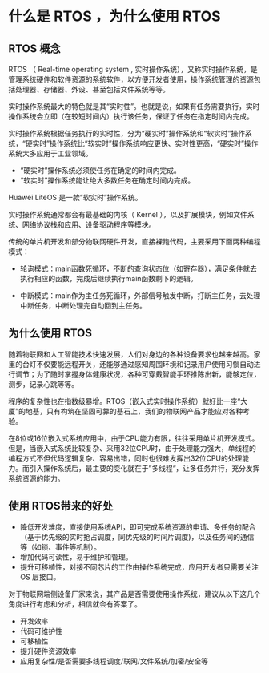 # 什么是 RTOS ，为什么使用 RTOS

## RTOS 概念

RTOS （ Real-time operating system , 实时操作系统），又称实时操作系统，是管理系统硬件和软件资源的系统软件，以方便开发者使用，操作系统管理的资源包括处理器、存储器、外设、甚至包括文件系统等等。

实时操作系统最大的特色就是其“实时性”。也就是说，如果有任务需要执行，实时操作系统会立即（在较短时间内）执行该任务，保证了任务在指定时间内完成。

实时操作系统根据任务执行的实时性，分为“硬实时”操作系统和“软实时”操作系统，“硬实时”操作系统比“软实时”操作系统响应更快、实时性更高，“硬实时”操作系统大多应用于工业领域。

- “硬实时”操作系统必须使任务在确定的时间内完成。
- “软实时”操作系统能让绝大多数任务在确定时间内完成。

Huawei LiteOS 是一款“软实时”操作系统。

实时操作系统通常都会有最基础的内核（ Kernel ），以及扩展模块，例如文件系统、网络协议栈和应用、设备驱动程序等模块。

传统的单片机开发和部分物联网硬件开发，直接裸跑代码，主要采用下面两种编程模式：

- 轮询模式：main函数死循环，不断的查询状态位（如寄存器），满足条件就去执行相应的函数，完成后继续执行main函数剩下的逻辑。

- 中断模式：main作为主任务死循环，外部信号触发中断，打断主任务，去处理中断任务，中断处理完自动回到主任务。

## 为什么使用 RTOS

随着物联网和人工智能技术快速发展，人们对身边的各种设备要求也越来越高。家里的台灯不仅要能远程开关，还能够通过感知周围环境和记录用户使用习惯自动进行调节；为了随时掌握身体健康状况，各种可穿戴智能手环推陈出新，能够定位，测步，记录心跳等等。

程序的复杂性也在指数级暴增。RTOS（嵌入式实时操作系统）就好比一座“大厦”的地基，只有构筑在坚固可靠的基石上，我们的物联网产品才能应对各种考验。

在8位或16位嵌入式系统应用中，由于CPU能力有限，往往采用单片机开发模式。但是，当嵌入式系统比较复杂、采用32位CPU时，由于处理能力强大，单线程的编程方式不但代码逻辑复杂、容易出错，同时也很难发挥出32位CPU的处理能力。而引入操作系统后，最主要的变化就在于”多线程“，让多任务并行，充分发挥系统资源的能力。

## 使用 RTOS带来的好处

- 降低开发难度，直接使用系统API，即可完成系统资源的申请、多任务的配合（基于优先级的实时抢占调度，同优先级的时间片调度)，以及任务间的通信等（如锁、事件等机制）。
- 增加代码可读性，易于维护和管理。
- 提升可移植性，对接不同芯片的工作由操作系统完成，应用开发者只需要关注 OS 层接口。

对于物联网端侧设备厂家来说，其产品是否需要使用操作系统，建议从以下这几个角度进行考虑和分析，相信就会有答案了。

- 开发效率
- 代码可维护性
- 可移植性
- 提升硬件资源效率
- 应用复杂性/是否需要多线程调度/联网/文件系统/加密/安全等
